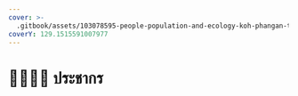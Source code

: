 ```yaml
---
cover: >-
  .gitbook/assets/103078595-people-population-and-ecology-koh-phangan-thai-island-map-vector-composition-of-koh-phangan-thai-isl.webp
coverY: 129.1515591007977
---
```


# 👨👩👧👦 ประชากร

